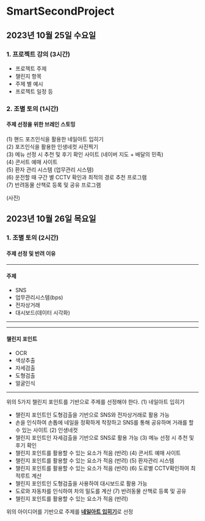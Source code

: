 # SmartSecondProject
## 2023년 10월 25일 수요일            
### 1. 프로젝트 강의 (3시간)
- 프로젝트 주제            
- 챌린지 항목            
- 주제 별 예시            
- 프로젝트 일정 등            

### 2. 조별 토의 (1시간)            
#### 주제 선정을 위한 브레인 스토밍            
(1) 핸드 포즈인식을 활용한 네일아트 입히기            
(2) 포즈인식을 활용한 인생네컷 사진찍기            
(3) 메뉴 선정 시 추천 및 후기 확인 사이트 (네이버 지도 + 배달의 민족)            
(4) 콘서트 예매 사이트            
(5) 환자 관리 시스템 (업무관리 시스템)            
(6) 운전할 때 구간 별 CCTV 확인과 최적의 경로 추천 프로그램            
(7) 반려동물 산책로 등록 및 공유 프로그램            
            
(사진)
## 2023년 10월 26일 목요일            
### 1. 조별 토의 (2시간)
#### 주제 선정 및 반려 이유
---
#### 주제
- SNS
- 업무관리시스템(bps)
- 전자상거래
- 대시보드(데이터 시각화)
---

---
#### 챌린지 포인트
- OCR
- 색상추출
- 자세검출
- 도형검출
- 얼굴인식
---

위의 5가지 챌린지 포인트를 기반으로 주제를 선정해야 한다.
(1) 네일아트 입히기
- 챌린지 포인트인 도형검출을 기반으로 SNS와 전자상거래로 활용 가능
- 손을 인식하여 손톱에 네일을 정확하게 착장하고 SNS를 통해 공유하며 거래를 할 수 있는 사이트
(2) 인생네컷
- 챌린지 포인트인 자세검출을 기반으로 SNS로 활용 가능
(3) 메뉴 선정 시 추천 및 후기 확인
- 챌린지 포인트를 활용할 수 있는 요소가 적음 (반려)
(4) 콘서트 예매 사이트
- 챌린지 포인트를 활용할 수 있는 요소가 적음 (반려)
(5) 환자관리 시스템
- 챌린지 포인트를 활용할 수 있는 요소가 적음 (반려)
(6) 도로별 CCTV확인하여 최적루트 계산
- 챌린지 포인트인 도형검출을 사용하여 대시보드로 활용 가능
- 도로와 자동차를 인식하여 차의 밀도를 계산
(7) 반려동물 산책로 등록 및 공유
- 챌린지 포인트를 활용할 수 있는 요소가 적음 (반려)

위의 아이디어를 기반으로 주제를 <U>**네일아트 입히기**</U>로 선정
